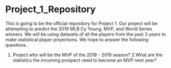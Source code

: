 # Project_1_Repository
This is going to be the official repository for Project 1.
Our project will be attempting to predict the 2019 MLB Cy Young, MVP, and World Series winners.
We will be using datasets of all the players from the past 3 years to make statistical player projections.
We hope to answer the following questions.
1. Project who will be the MVP of the 2018 - 2019 season? 2.What are the statistics the incoming prospect need to become an MVP next year?